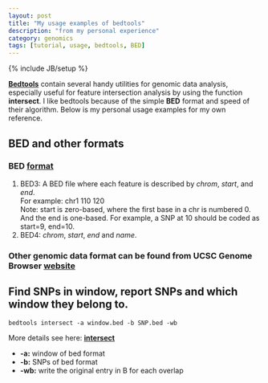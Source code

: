 ```yaml
---
layout: post
title: "My usage examples of bedtools"
description: "from my personal experience"
category: genomics
tags: [tutorial, usage, bedtools, BED]
---
```

{% include JB/setup %}


[**Bedtools**](http://bedtools.readthedocs.org/en/latest/index.html) contain several handy utilities for genomic data analysis, especially useful for feature intersection analysis by using the function **intersect**. I like bedtools because of the simple **BED** format and speed of their algorithm. Below is my personal usage examples for my own reference.

## BED and other formats

### BED [format](http://bedtools.readthedocs.org/en/latest/content/general-usage.html)
1. BED3: A BED file where each feature is described by _chrom_, _start_, and _end_.  
For example: chr1 110 120  
Note: start is zero-based, where the first base in a chr is numbered 0. And the end is one-based. For example, a SNP at 10 should be coded as start=9, end=10.
2. BED4: _chrom_, _start_, _end_ and _name_.
### Other genomic data format can be found from UCSC Genome Browser [website](http://genome.ucsc.edu/FAQ/FAQformat#format1)

## Find SNPs in window, report SNPs and which window they belong to.

```
bedtools intersect -a window.bed -b SNP.bed -wb
```
More details see here: [**intersect**](http://bedtools.readthedocs.org/en/latest/content/tools/intersect.html)

- __-a:__ window of bed format
- __-b:__ SNPs of bed format
- __-wb:__ write the original entry in B for each overlap

  
